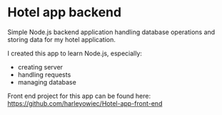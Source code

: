 # Hotel app backend
Simple Node.js backend application handling database operations and storing data for my hotel application.

I created this app to learn Node.js, especially:
- creating server
- handling requests
- managing database

Front end project for this app can be found here: https://github.com/harleyowiec/Hotel-app-front-end


